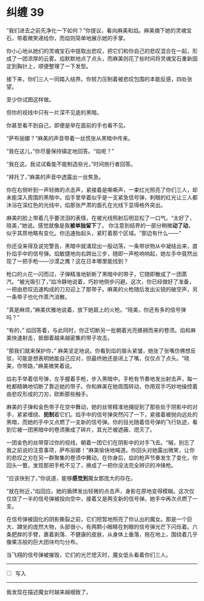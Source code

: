 # 纠缠 39

“我们进去之前先净化一下如何？”你提议，看向麻美和焰。麻美摘下她的灵魂宝石，带着微笑递给你，而焰则简单地展示她的手掌。

你小心地从她们的灵魂宝石中提取出悲叹，把它们和你自己的悲叹混合在一起，形成了一团浓厚的云雾。焰默默地点了点头，而麻美则花了些时间将灵魂宝石重新固定到胸针上，顺便整理了一下发型。

接下来，你们三人一同踏入结界。你努力压制着被悲叹包围的本能反感，四处张望。

至少你试图这样做。

但你的视线中只有一片深不见底的黑暗。

你甚至看不到自己，即便是举在面前的手也看不见。

“萨布丽娜？”麻美的声音带着一丝慌张从黑暗中传来。

“我在这儿，”你尽量保持镇定地回答。“焰呢？”

“我在这。我试试看能不能制造些光，”时间旅行者回答。

“拜托了，”麻美的声音中透露出一丝焦急。

你在右侧听到一声轻微的点击声，紧接着是嘶嘶声，一束红光照亮了你们三人，却未能深入周围的黑暗中。焰手里举着似乎是一支紧急信号弹，刺眼的红光让三人都沐浴在深红色的光线中，焰那张严肃的面孔在光线下显得格外突出。

麻美的脸上带着几乎要流泪的表情，在被光线照射后明显松了一口气。“太好了，晓美，”她说。感觉就像是我**被单独留下**了。
你注意到结界的一部分稍微**动了动**，似乎其质地略有变化。你迅速抬起头，紧盯着那个区域。“那边有什么——”

你还没来得及说完警告，黑暗中就涌现出一股动荡，一条带状物从中凝结出来，直扑焰手中的信号弹。焰敏捷地向右跨出三步，随即一声枪响响起，她左手中竟然出现了一把手枪——沙漠之鹰？这在日本哪里能找到？

枪口的火花一闪而过，子弹精准地斩断了黑暗中的带子，它随即散成了一团蒸汽。“被光吸引了，”焰冷静地说着，巧妙地侧步闪避。这次，你已经做好了准备，一把由悲叹迅速构成的刀刃迎上了那带子。麻美的火枪随后发出尖锐的破空声，另一条带子也化作蒸汽消散。

“真是麻烦，”麻美优雅地说着，放下她肩上的火枪。“晓美，你还有多的信号弹吗？”

“有的，” 焰回答着，与此同时，你正切断另一批朝着光亮蜂拥而来的卷须。焰和麻美快速射击，抵御着越来越密集的带子攻击。

“那我们就来保护你，” 麻美坚定地说。你看到焰的眉头紧皱，她张了张嘴仿佛想反驳，可能是想表明她能自己应对，但最终她还是闭上了嘴，仅仅点了点头。“晓美，你带路，”麻美微笑着说。

焰右手举着信号弹，左手握着手枪，步入黑暗中。手枪有节奏地发出射击声，每一枪都精确地切断了靠近她的带子。你和麻美在她周围转动，你用双手巧妙地操控着由悲叹形成的刀刃，砍断那些触手。

麻美的子弹和金色带子在空中舞动，她的丝带精准地捕捉到了那些处于阴影中的对手，紧紧缠绕、**扼制**着它们。焰手中的信号弹突然闪了一下，紧接着被抛向远处的黑暗，而她的手中又点燃了一支新的信号弹。你的目光随着信号弹的飞行轨迹，看到它被一团黑暗中的卷须撕成了碎片，其光芒被遮蔽、熄灭了。

一团金色的丝带穿过你的视线，朝着一团它们在阴影中的对手飞去。“嘁，别忘了我之前说的注意事项，萨布丽娜！”麻美愉快地喊道。你回头对她露出微笑，让你的悲叹之刃在另一群聚集的卷须中舞动。在你身后，焰的枪声节奏发生了变化，你回头一瞥，发现那把手枪不见了，换成了一把你没法完全辨识的冲锋枪。

“应该快到了，”你说道，能够**感觉到**魔女那庞大的存在。

“就在附近，”焰回应。她的盾牌发出轻微的点击声，身影在原地变得模糊。这次仅仅烧了一半的信号弹被投向空中，接着又是两支新的信号弹。她手中再次点燃了一支。

在信号弹被固化的阴影撕裂之前，它们短暂地照亮了你认出的魔女。那是一个巨大、蹲坐的庞然大物，头部很小，有两颗小眼睛在刺眼的信号弹光芒下闪烁着。六条肥胖的手臂，裹着剥落、不健康的皮肤，从身体上垂落，拖在地上，围绕着几乎像果冻般的巨大团块均匀分布。

当飞翔的信号弹被摧毁，它们的光芒熄灭时，魔女低头看着你们三人。

---

- [ ] 写入

---

我发现在描述魔女时越来越细致了。
